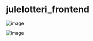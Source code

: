 # julelotteri_frontend

![image](https://github.com/user-attachments/assets/d23f0625-9142-457c-a10c-19d591292965)

![image](https://github.com/user-attachments/assets/5435d5c1-97e1-4d97-af8d-55370fb2d6a5)
